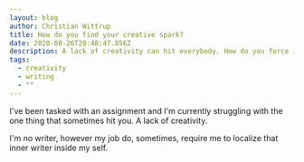 ```yaml
---
layout: blog
author: Christian Wittrup
title: How do you find your creative spark?
date: 2020-08-26T20:48:47.856Z
description: A lack of creativity can hit everybody. How do you force it upon yourself?
tags:
  - creativity
  - writing
  - ""
---
```

I've been tasked with an assignment and I'm currently struggling with the one thing that sometimes hit you. A lack of creativity.

I'm no writer, however my job do, sometimes, require me to localize that inner writer inside my self.